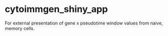 # cytoimmgen_shiny_app
For external presentation of gene x pseudotime window values from naive, memory cells.
